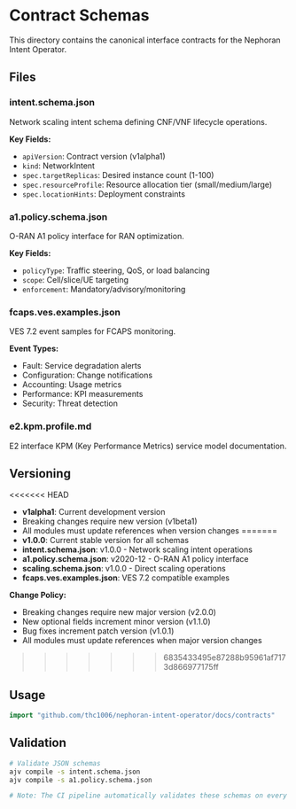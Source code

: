 # Contract Schemas

This directory contains the canonical interface contracts for the Nephoran Intent Operator.

## Files

### intent.schema.json
Network scaling intent schema defining CNF/VNF lifecycle operations.

**Key Fields:**
- `apiVersion`: Contract version (v1alpha1)
- `kind`: NetworkIntent
- `spec.targetReplicas`: Desired instance count (1-100)
- `spec.resourceProfile`: Resource allocation tier (small/medium/large)
- `spec.locationHints`: Deployment constraints

### a1.policy.schema.json
O-RAN A1 policy interface for RAN optimization.

**Key Fields:**
- `policyType`: Traffic steering, QoS, or load balancing
- `scope`: Cell/slice/UE targeting
- `enforcement`: Mandatory/advisory/monitoring

### fcaps.ves.examples.json
VES 7.2 event samples for FCAPS monitoring.

**Event Types:**
- Fault: Service degradation alerts
- Configuration: Change notifications
- Accounting: Usage metrics
- Performance: KPI measurements
- Security: Threat detection

### e2.kpm.profile.md
E2 interface KPM (Key Performance Metrics) service model documentation.

## Versioning

<<<<<<< HEAD
- **v1alpha1**: Current development version
- Breaking changes require new version (v1beta1)
- All modules must update references when version changes
=======
- **v1.0.0**: Current stable version for all schemas
- **intent.schema.json**: v1.0.0 - Network scaling intent operations
- **a1.policy.schema.json**: v2020-12 - O-RAN A1 policy interface
- **scaling.schema.json**: v1.0.0 - Direct scaling operations 
- **fcaps.ves.examples.json**: VES 7.2 compatible examples

**Change Policy:**
- Breaking changes require new major version (v2.0.0)
- New optional fields increment minor version (v1.1.0)
- Bug fixes increment patch version (v1.0.1)
- All modules must update references when major version changes
>>>>>>> 6835433495e87288b95961af7173d866977175ff

## Usage

```go
import "github.com/thc1006/nephoran-intent-operator/docs/contracts"
```

## Validation

```bash
# Validate JSON schemas
ajv compile -s intent.schema.json
ajv compile -s a1.policy.schema.json

# Note: The CI pipeline automatically validates these schemas on every PR
```